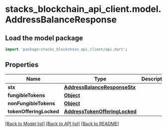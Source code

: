 # stacks_blockchain_api_client.model.AddressBalanceResponse

## Load the model package
```dart
import 'package:stacks_blockchain_api_client/api.dart';
```

## Properties
Name | Type | Description | Notes
------------ | ------------- | ------------- | -------------
**stx** | [**AddressBalanceResponseStx**](AddressBalanceResponseStx.md) |  | 
**fungibleTokens** | [**Object**](.md) |  | 
**nonFungibleTokens** | [**Object**](.md) |  | 
**tokenOfferingLocked** | [**AddressTokenOfferingLocked**](AddressTokenOfferingLocked.md) |  | [optional] 

[[Back to Model list]](../README.md#documentation-for-models) [[Back to API list]](../README.md#documentation-for-api-endpoints) [[Back to README]](../README.md)


